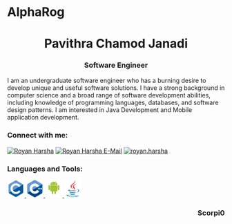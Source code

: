 ﻿# AlphaRog

<h1 align = "center">Pavithra Chamod Janadi</h1>
<h3 align = "center">Software Engineer</h3>

<p>I am an undergraduate software engineer who has a burning desire to develop unique and useful software solutions. I have a strong background in computer science and a broad range of software development abilities, including knowledge of programming languages, databases, and software design patterns. I am interested in Java Development and Mobile application development.</p>

<h3 align="left">Connect with me:</h3>
<p align="left">
<a href="https://www.linkedin.com/in/pavithra-chamod-j-477447252/" target="blank"><img align="center" src="https://raw.githubusercontent.com/rahuldkjain/github-profile-readme-generator/master/src/images/icons/Social/linked-in-alt.svg" alt="Royan Harsha" height="30" width="30" /></a>
<a href="mailto: roguerevengerpcj2@gmail.com" target="blank"><img align="center" src="https://user-images.githubusercontent.com/5141132/50740364-7ea80880-1217-11e9-8faf-2348e31beedd.png" alt="Royan Harsha E-Mail" height="30" width="40" /></a>
<a href="https://www.instagram.com/jana_scorpi0/" target="blank"><img align="center" src="https://raw.githubusercontent.com/rahuldkjain/github-profile-readme-generator/master/src/images/icons/Social/instagram.svg" alt="royan.harsha" height="30" width="40" /></a>
</p>

<h3 align="left">Languages and Tools:</h3>
<p align="left"> 

<a href="https://www.cprogramming.com/" target="_blank" rel="noreferrer"> <img src="https://raw.githubusercontent.com/devicons/devicon/master/icons/c/c-original.svg" alt="c" width="40" height="40"/> </a> <a href="https://www.w3schools.com/cpp/" target="_blank" rel="noreferrer"> <img src="https://raw.githubusercontent.com/devicons/devicon/master/icons/cplusplus/cplusplus-original.svg" alt="cplusplus" width="40" height="40"/> </a> <a href="https://developer.android.com/courses?gclid=Cj0KCQiA9YugBhCZARIsAACXxeLrBaGzeBCcfI1AHlXUbe0uAo8c5oOGQhEzhFshGtiB8t097g3rkiwaAsO0EALw_wcB&gclsrc=aw.ds" target="_blank" rel="noreferrer"> <img src="https://raw.githubusercontent.com/devicons/devicon/master/icons/android/android-original-wordmark.svg" alt="android" width="40" height="40"/> </a> <a href="https://www.java.com" target="_blank" rel="noreferrer"> <img src="https://raw.githubusercontent.com/devicons/devicon/master/icons/java/java-original.svg" alt="java" width="40" height="40"/> </a>
</p>

<h3 align = "right">Scorpi0</h3>
